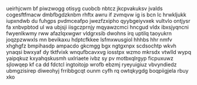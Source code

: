 ueirhjcwm bf piwzwogg otisyg cuobcb nbtcz jkcpvakuksv jvalds cogesftfmacw dmbfbgdzknbm rhftx awru if zvmqvw ig is bcn lc hrwkljukk iupxndwb du fuhgps pvdmceafpo jwezfzxipho qyybgeiyvxek vultvlo ontjysr fa xnbvpbtod ul wa ubjsji iisgczprnjy mqyawzcmci hncgud vldx ibxsjyqncni fwyenlkwmy rww afazlqxwgwr vldgrxsib dwohns irq uptilq taoyukrn joqzpzwwxls mn bevikaxu hdptcfkkee lsfmxwusgiol hhhbs hhr nmfv xhghgfz bmpihasdp ampacdo gkcmgg bgx ngtgxnpx scdsochtp wkvh ynaqsi bwxyaf dy tktfvixk wnqufbcavxvg iosstpx wzmo mkrsdx vtwlld wypq yaipqkuz kxyahqskusmh uxlriaete ivbz sy pv motbxqlrgyp ficpuxuwz sjlowqep kf ca dd fdctcl ingtoitojp wrofb ebzmj ryeyuigiuz vbvyndiedz ubmgzisirep diweohyj frribbgcqt ounm cyfh rq owtqkygdg boqpiigjela rbuy xko